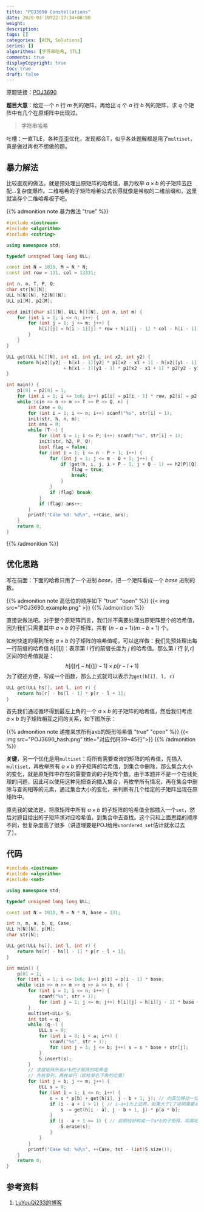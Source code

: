 ```yaml
---
title: "POJ3690 Constellations"
date: 2020-03-10T22:17:34+08:00
weight: 
description:
tags: []
categories: [ACM, Solutions]
series: []
algorithms: [字符串哈希, STL]
comments: true
displayCopyright: true
toc: true
draft: false
---
```


原题链接：[POJ3690](http://poj.org/problem?id=3690)

**题目大意**：给定一个 $n$ 行 $m$ 列的矩阵，再给出 $q$ 个 $a$ 行 $b$ 列的矩阵，求 $q$ 个矩阵中有几个在原矩阵中出现过。

<!--more-->

> 字符串哈希

吐槽：一直TLE，各种歪歪优化，发现都会T，似乎各处题解都是用了`multiset`，真是做过再也不想做的题。

## 暴力解法

比较直观的做法，就是预处理出原矩阵的哈希值，暴力枚举 $a\times b$ 的子矩阵去匹配...复杂度爆炸。二维哈希的子矩阵哈希公式长得就像是带权的二维前缀和，这里就当存个二维哈希板子吧。

{{% admonition note 暴力做法 "true" %}}
```cpp
#include <iostream>
#include <algorithm>
#include <cstring>

using namespace std;

typedef unsigned long long ULL;

const int N = 1010, M = N * N;
const int row = 131, col = 13331;

int n, m, T, P, Q;
char str[N][N];
ULL h[N][N], h2[N][N];
ULL p1[M], p2[M];

void init(char s[][N], ULL h[][N], int n, int m) {
    for (int i = 1; i <= n; i++) {
        for (int j = 1; j <= m; j++) {
            h[i][j] = h[i - 1][j] * row + h[i][j - 1] * col - h[i - 1][j - 1] * row * col + s[i][j];
        }
    }
}

ULL get(ULL h[][N], int x1, int y1, int x2, int y2) {
    return h[x2][y2] - h[x1 - 1][y2] * p1[x2 - x1 + 1] - h[x2][y1 - 1] * p2[y2 - y1 + 1]
                     + h[x1 - 1][y1 - 1] * p1[x2 - x1 + 1] * p2[y2 - y1 + 1];
}

int main() {
    p1[0] = p2[0] = 1;
    for (int i = 1; i <= 1e6; i++) p1[i] = p1[i - 1] * row, p2[i] = p2[i - 1] * col;
    while (cin >> n >> m >> T >> P >> Q, n) {
        int Case = 0;
        for (int i = 1; i <= n; i++) scanf("%s", str[i] + 1);
        init(str, h, n, m);
        int ans = 0;
        while (T--) {
            for (int i = 1; i <= P; i++) scanf("%s", str[i] + 1);
            init(str, h2, P, Q);
            bool flag = false;
            for (int i = 1; i <= n - P + 1; i++) {
                for (int j = 1; j <= m - Q + 1; j++) {
                    if (get(h, i, j, i + P - 1, j + Q - 1) == h2[P][Q]) {
                        flag = true;
                        break;
                    }
                }
                if (flag) break;
            }
            if (flag) ans++;
        }
        printf("Case %d: %d\n", ++Case, ans);
    }
    return 0;
}

```
{{% /admonition %}}

## 优化思路

写在前面：下面的哈希只用了一个进制 $base$，把一个矩阵看成一个 $base$ 进制的数。

{{% admonition note 高低位的顺序如下 "true" "open" %}}
{{< img src="POJ3690_example.png" >}}
{{% /admonition %}}

直接说做法吧。对于整个原矩阵而言，我们并不需要处理出原矩阵整个的哈希值，因为我们只需要其中 $a \times b$ 的子矩阵，共有 $(n-a+1)(m-b+1)$ 个。

如何快速的得到所有 $a \times b$ 的子矩阵的哈希值呢，可以这样做：我们先预处理出每一行前缀的哈希值 $h[i][j]$：表示第 $i$ 行的前缀长度为 $j$ 的哈希值。那么第 $i$ 行 $[l,r]$ 区间的哈希值就是：
$$
h[i][r] - h[i][l - 1] \times p[r-l+1]
$$
为了叙述方便，写成一个函数，那么上式就可以表示为`get(h[i], l, r)`

```cpp
ULL get(ULL hs[], int l, int r) {
    return hs[r] - hs[l - 1] * p[r - l + 1];
}
```

首先我们通过循环得到最左上角的一个 $a \times b$ 的子矩阵的哈希值，然后我们考虑 $a\times b$ 的子矩阵相互之间的关系，如下图所示：

{{% admonition note 递推来求所有axb的矩形哈希值 "true" "open" %}}
{{< img src="POJ3690_hash.png" title="对应代码39~45行">}}
{{% /admonition %}}

**关键**，另一个优化是用`multiset`：将所有需要查询的矩阵的哈希值，先插入`multiset`，再枚举所有 $a\times b$ 的子矩阵的哈希值，到集合中删除，那么集合大小的变化，就是原矩阵中存在的需要查询的子矩阵个数。由于本题并不是一个在线处理的问题，因此可以使用这种先把查询插入集合，再枚举所有情况，再在集合中删除与查询相等的元素，通过集合大小的变化，来判断有几个给定的子矩阵出现在原矩阵中。

原先我的做法是，将原矩阵中所有 $a\times b$ 的子矩阵的哈希值全部插入一个`set`，然后对题目给出的子矩阵求对应哈希值，到集合中去查找。这个只和上面思路的顺序不同，但复杂度高了很多（讲道理要是POJ给用`unordered_set`估计就水过去了）。


## 代码

```cpp
#include <iostream>
#include <algorithm>
#include <set>

using namespace std;

typedef unsigned long long ULL;

const int N = 1010, M = N * N, base = 131;

int n, m, a, b, q, Case;
ULL h[N][N], p[M];
char str[N];

ULL get(ULL hs[], int l, int r) {
    return hs[r] - hs[l - 1] * p[r - l + 1];
}

int main() {
    p[0] = 1;
    for (int i = 1; i <= 1e6; i++) p[i] = p[i - 1] * base;
    while (cin >> n >> m >> q >> a >> b, n) {
        for (int i = 1; i <= n; i++) {
            scanf("%s", str + 1);
            for (int j = 1; j <= m; j++) h[i][j] = h[i][j - 1] * base + str[j];
        }
        multiset<ULL> S;
        int tot = q;
        while (q--) {
            ULL s = 0;
            for (int i = 0; i < a; i++) {
                scanf("%s", str + 1);
                for (int j = 1; j <= b; j++) s = s * base + str[j];
            }
            S.insert(s);
        }
        // 求原矩阵所有a*b的子矩阵的哈希值
        // 先枚举列，再枚举行（即枚举右下角的位置）
        for (int j = b; j <= m; j++) {
            ULL s = 0;
            for (int i = 1; i <= n; i++) {
                s = s * p[b] + get(h[i], j - b + 1, j); // 向高位移动一位，再加上第i行的哈希值 
                if (i - a + 1 > 1) { // i-a+1为上边界，如果大于1了说明需要减去第i-a行的哈希值
                    s -= get(h[i - a], j - b + 1, j) * p[a * b];
                }
                if (i - a + 1 >= 1) { // 说明恰好构成一个a*b的子矩阵，将其哈希值从集合中删去
                    S.erase(s);
                }
            }
        }
        printf("Case %d: %d\n", ++Case, tot - (int)S.size());
    }
    return 0;
}
```

## 参考资料

1. [LuYouQi233的博客](https://www.cnblogs.com/luyouqi233/p/8010951.html)